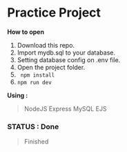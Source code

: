 # Practice Project

**How to open**    
  1. Download this repo.  
  2. Import mydb.sql to your database.    
  3. Setting database config on .env file.    
  4. Open the project folder.  
  5. ``` npm install```  
  6. ``` npm run dev ```  


  **Using :**
  > NodeJS
  > Express
  > MySQL
  > EJS

### STATUS : Done 
  > Finished  


